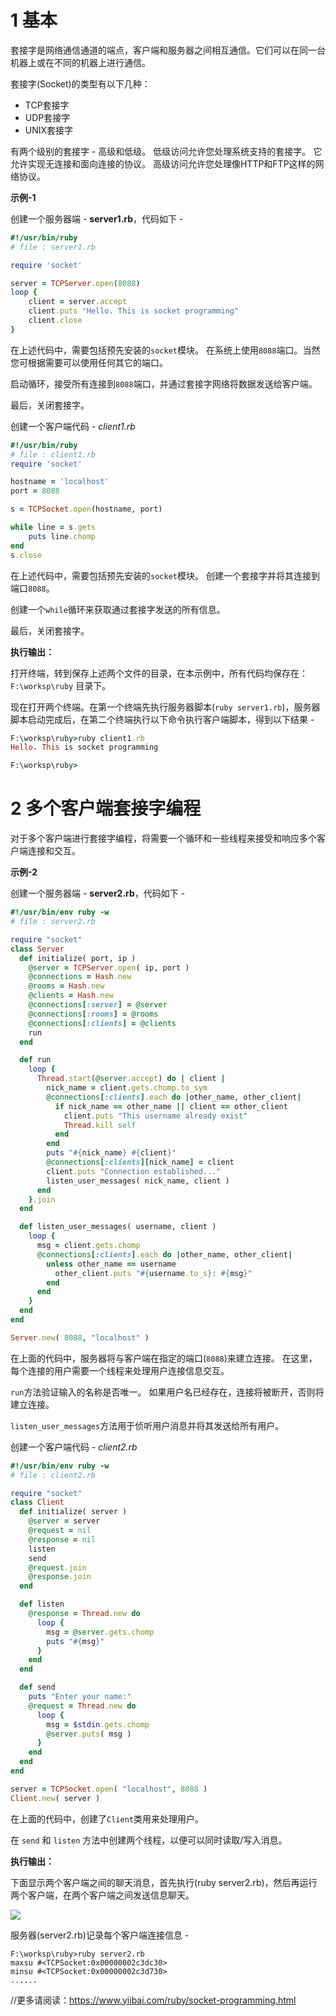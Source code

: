 # 1 基本

套接字是网络通信通道的端点，客户端和服务器之间相互通信。它们可以在同一台机器上或在不同的机器上进行通信。

套接字(Socket)的类型有以下几种：

- TCP套接字
- UDP套接字
- UNIX套接字

有两个级别的套接字 - 高级和低级。 低级访问允许您处理系统支持的套接字。 它允许实现无连接和面向连接的协议。 高级访问允许您处理像HTTP和FTP这样的网络协议。

**示例-1**

创建一个服务器端 - **server1.rb**，代码如下 -

```ruby
#!/usr/bin/ruby   
# file : server1.rb

require 'socket'   

server = TCPServer.open(8088)   
loop {   
    client = server.accept   
    client.puts "Hello. This is socket programming"   
    client.close   
}
```

在上述代码中，需要包括预先安装的`socket`模块。 在系统上使用`8088`端口。当然您可根据需要可以使用任何其它的端口。

启动循环，接受所有连接到`8088`端口，并通过套接字网络将数据发送给客户端。

最后，关闭套接字。

创建一个客户端代码 - _client1.rb_

```ruby
#!/usr/bin/ruby   
# file : client1.rb
require 'socket'   

hostname = 'localhost'   
port = 8088   

s = TCPSocket.open(hostname, port)   

while line = s.gets   
    puts line.chomp   
end   
s.close
```

在上述代码中，需要包括预先安装的`socket`模块。 创建一个套接字并将其连接到端口`8088`。

创建一个`while`循环来获取通过套接字发送的所有信息。

最后，关闭套接字。

**执行输出：**

打开终端，转到保存上述两个文件的目录，在本示例中，所有代码均保存在：`F:\worksp\ruby` 目录下。

现在打开两个终端。在第一个终端先执行服务器脚本(`ruby server1.rb`)，服务器脚本启动完成后，在第二个终端执行以下命令执行客户端脚本，得到以下结果 -

```ruby
F:\worksp\ruby>ruby client1.rb
Hello. This is socket programming

F:\worksp\ruby>
```

# 2 多个客户端套接字编程

对于多个客户端进行套接字编程，将需要一个循环和一些线程来接受和响应多个客户端连接和交互。

**示例-2**

创建一个服务器端 - **server2.rb**，代码如下 -

```ruby
#!/usr/bin/env ruby -w
# file : server2.rb

require "socket"   
class Server   
  def initialize( port, ip )   
    @server = TCPServer.open( ip, port )   
    @connections = Hash.new   
    @rooms = Hash.new   
    @clients = Hash.new   
    @connections[:server] = @server   
    @connections[:rooms] = @rooms   
    @connections[:clients] = @clients   
    run   
  end   

  def run   
    loop {   
      Thread.start(@server.accept) do | client |   
        nick_name = client.gets.chomp.to_sym   
        @connections[:clients].each do |other_name, other_client|   
          if nick_name == other_name || client == other_client   
            client.puts "This username already exist"   
            Thread.kill self   
          end   
        end   
        puts "#{nick_name} #{client}"   
        @connections[:clients][nick_name] = client   
        client.puts "Connection established..."   
        listen_user_messages( nick_name, client )   
      end   
    }.join   
  end   

  def listen_user_messages( username, client )   
    loop {   
      msg = client.gets.chomp   
      @connections[:clients].each do |other_name, other_client|   
        unless other_name == username   
          other_client.puts "#{username.to_s}: #{msg}"   
        end   
      end   
    }   
  end   
end   

Server.new( 8088, "localhost" )
```

在上面的代码中，服务器将与客户端在指定的端口(`8088`)来建立连接。 在这里，每个连接的用户需要一个线程来处理用户连接信息交互。

`run`方法验证输入的名称是否唯一。 如果用户名已经存在，连接将被断开，否则将建立连接。

`listen_user_messages`方法用于侦听用户消息并将其发送给所有用户。

创建一个客户端代码 - _client2.rb_

```ruby
#!/usr/bin/env ruby -w
# file : client2.rb

require "socket"   
class Client   
  def initialize( server )   
    @server = server   
    @request = nil   
    @response = nil   
    listen   
    send   
    @request.join   
    @response.join   
  end   

  def listen   
    @response = Thread.new do   
      loop {   
        msg = @server.gets.chomp   
        puts "#{msg}"   
      }   
    end   
  end   

  def send   
    puts "Enter your name:"   
    @request = Thread.new do   
      loop {   
        msg = $stdin.gets.chomp   
        @server.puts( msg )   
      }   
    end   
  end   
end   

server = TCPSocket.open( "localhost", 8088 )   
Client.new( server )
```

在上面的代码中，创建了`Client`类用来处理用户。

在 `send` 和 `listen` 方法中创建两个线程，以便可以同时读取/写入消息。

**执行输出：**

下面显示两个客户端之间的聊天消息，首先执行(ruby server2.rb)，然后再运行两个客户端，在两个客户端之间发送信息聊天。

![](http://www.yiibai.com/uploads/images/201705/1005/441110521_32318.png)

服务器(server2.rb)记录每个客户端连接信息 -

```shell
F:\worksp\ruby>ruby server2.rb
maxsu #<TCPSocket:0x00000002c3dc30>
minsu #<TCPSocket:0x00000002c3d730>
......
```

//更多请阅读：https://www.yiibai.com/ruby/socket-programming.html




